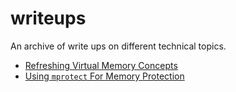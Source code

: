 # writeups
An archive of write ups on different technical topics.

- [Refreshing Virtual Memory Concepts](/virtual_memory_1.md)
- [Using ```mprotect``` For Memory Protection](/virtual_memory_1.md)